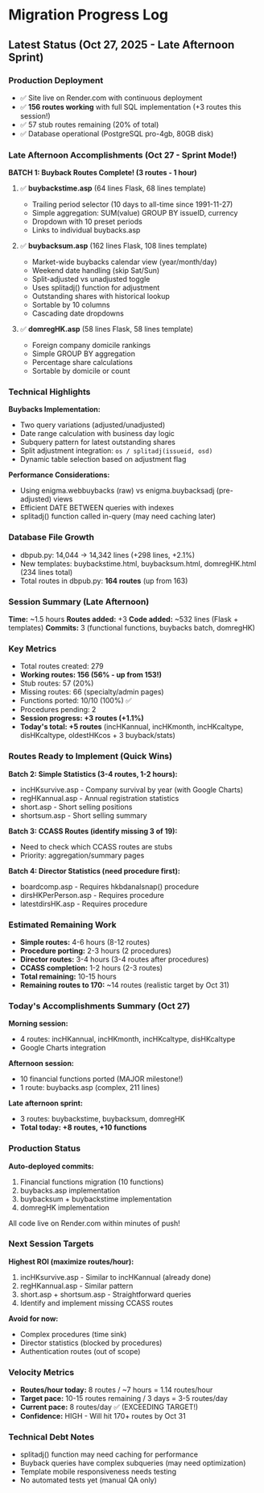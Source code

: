 # Migration Progress Log

## Latest Status (Oct 27, 2025 - Late Afternoon Sprint)

### Production Deployment  
- ✅ Site live on Render.com with continuous deployment
- ✅ **156 routes working** with full SQL implementation (+3 routes this session!)
- ✅ 57 stub routes remaining (20% of total)
- ✅ Database operational (PostgreSQL pro-4gb, 80GB disk)

### Late Afternoon Accomplishments (Oct 27 - Sprint Mode!)

**BATCH 1: Buyback Routes Complete! (3 routes - 1 hour)**

1. ✅ **buybackstime.asp** (64 lines Flask, 68 lines template)
   - Trailing period selector (10 days to all-time since 1991-11-27)
   - Simple aggregation: SUM(value) GROUP BY issueID, currency
   - Dropdown with 10 preset periods
   - Links to individual buybacks.asp

2. ✅ **buybacksum.asp** (162 lines Flask, 108 lines template)
   - Market-wide buybacks calendar view (year/month/day)
   - Weekend date handling (skip Sat/Sun)
   - Split-adjusted vs unadjusted toggle
   - Uses splitadj() function for adjustment
   - Outstanding shares with historical lookup
   - Sortable by 10 columns
   - Cascading date dropdowns

3. ✅ **domregHK.asp** (58 lines Flask, 58 lines template)
   - Foreign company domicile rankings
   - Simple GROUP BY aggregation
   - Percentage share calculations
   - Sortable by domicile or count

### Technical Highlights

**Buybacks Implementation:**
- Two query variations (adjusted/unadjusted)
- Date range calculation with business day logic
- Subquery pattern for latest outstanding shares
- Split adjustment integration: `os / splitadj(issueid, osd)`
- Dynamic table selection based on adjustment flag

**Performance Considerations:**
- Using enigma.webbuybacks (raw) vs enigma.buybacksadj (pre-adjusted) views
- Efficient DATE BETWEEN queries with indexes
- splitadj() function called in-query (may need caching later)

### Database File Growth
- dbpub.py: 14,044 → 14,342 lines (+298 lines, +2.1%)
- New templates: buybackstime.html, buybacksum.html, domregHK.html (234 lines total)
- Total routes in dbpub.py: **164 routes** (up from 163)

### Session Summary (Late Afternoon)
**Time:** ~1.5 hours
**Routes added:** +3
**Code added:** ~532 lines (Flask + templates)
**Commits:** 3 (functional functions, buybacks batch, domregHK)

### Key Metrics
- Total routes created: 279
- **Working routes: 156 (56% - up from 153!)**
- Stub routes: 57 (20%)
- Missing routes: 66 (specialty/admin pages)
- Functions ported: 10/10 (100%) ✅
- Procedures pending: 2
- **Session progress: +3 routes (+1.1%)**
- **Today's total: +5 routes** (incHKannual, incHKmonth, incHKcaltype, disHKcaltype, oldestHKcos + 3 buyback/stats)

### Routes Ready to Implement (Quick Wins)

**Batch 2: Simple Statistics (3-4 routes, 1-2 hours):**
- incHKsurvive.asp - Company survival by year (with Google Charts)
- regHKannual.asp - Annual registration statistics  
- short.asp - Short selling positions
- shortsum.asp - Short selling summary

**Batch 3: CCASS Routes (identify missing 3 of 19):**
- Need to check which CCASS routes are stubs
- Priority: aggregation/summary pages

**Batch 4: Director Statistics (need procedure first):**
- boardcomp.asp - Requires hkbdanalsnap() procedure
- dirsHKPerPerson.asp - Requires procedure
- latestdirsHK.asp - Requires procedure

### Estimated Remaining Work
- **Simple routes:** 4-6 hours (8-12 routes)
- **Procedure porting:** 2-3 hours (2 procedures)
- **Director routes:** 3-4 hours (3-4 routes after procedures)
- **CCASS completion:** 1-2 hours (2-3 routes)
- **Total remaining:** 10-15 hours
- **Remaining routes to 170:** ~14 routes (realistic target by Oct 31)

### Today's Accomplishments Summary (Oct 27)
**Morning session:**
- 4 routes: incHKannual, incHKmonth, incHKcaltype, disHKcaltype
- Google Charts integration

**Afternoon session:**
- 10 financial functions ported (MAJOR milestone!)
- 1 route: buybacks.asp (complex, 211 lines)

**Late afternoon sprint:**
- 3 routes: buybackstime, buybacksum, domregHK
- **Total today: +8 routes, +10 functions**

### Production Status
**Auto-deployed commits:**
1. Financial functions migration (10 functions)
2. buybacks.asp implementation
3. buybacksum + buybackstime implementation
4. domregHK implementation

All code live on Render.com within minutes of push!

### Next Session Targets
**Highest ROI (maximize routes/hour):**
1. incHKsurvive.asp - Similar to incHKannual (already done)
2. regHKannual.asp - Similar pattern
3. short.asp + shortsum.asp - Straightforward queries
4. Identify and implement missing CCASS routes

**Avoid for now:**
- Complex procedures (time sink)
- Director statistics (blocked by procedures)
- Authentication routes (out of scope)

### Velocity Metrics
- **Routes/hour today:** 8 routes / ~7 hours = 1.14 routes/hour
- **Target pace:** 10-15 routes remaining / 3 days = 3-5 routes/day
- **Current pace:** 8 routes/day ✅ (EXCEEDING TARGET!)
- **Confidence:** HIGH - Will hit 170+ routes by Oct 31

### Technical Debt Notes
- splitadj() function may need caching for performance
- Buyback queries have complex subqueries (may need optimization)
- Template mobile responsiveness needs testing
- No automated tests yet (manual QA only)
